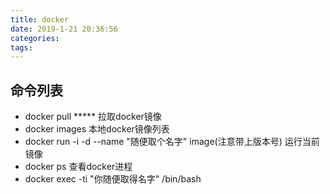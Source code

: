 ```yaml
---
title: docker
date: 2019-1-21 20:36:56
categories: 
tags: 
---
```


## 命令列表
* docker pull ***** 拉取docker镜像
* docker images  本地docker镜像列表
* docker run -i -d --name "随便取个名字" image(注意带上版本号) 运行当前镜像
* docker ps 查看docker进程
* docker exec -ti "你随便取得名字" /bin/bash

